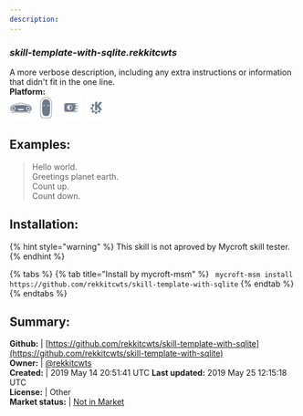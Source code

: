 ```yaml
---
description: 
---
```


### _skill-template-with-sqlite.rekkitcwts_  
A more verbose description, including any extra instructions or
information that didn't fit in the one line.  
**Platform:**  
 ![Mark I](../.gitbook/assets/mark-1-icon.png)  ![Mark II](../.gitbook/assets/mark-2-icon.png)  ![Picroft](../.gitbook/assets/picroft-icon.png)  ![plasmoid](../.gitbook/assets/kde.png)   
## Examples:  
> Hello world.  
> Greetings planet earth.  
> Count up.  
> Count down.  
  
## Installation:  
{% hint style="warning" %}
This skill is not aproved by Mycroft skill tester.
{% endhint %}
    
{% tabs %}
{% tab title="Install by mycroft-msm" %}
``` mycroft-msm install https://github.com/rekkitcwts/skill-template-with-sqlite```
{% endtab %}
  {% endtabs %}
    
## Summary:  
**Github:** | [https://github.com/rekkitcwts/skill-template-with-sqlite](https://github.com/rekkitcwts/skill-template-with-sqlite)  
**Owner:** | [@rekkitcwts](https://github.com/rekkitcwts)  
**Created:** | 2019 May 14 20:51:41 UTC  **Last updated:** 2019 May 25 12:15:18 UTC  
**License:** | Other  
**Market status:** | [Not in Market](https://market.mycroft.ai/skill/)  
